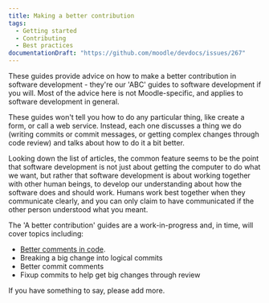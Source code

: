 ```yaml
---
title: Making a better contribution
tags:
  - Getting started
  - Contributing
  - Best practices
documentationDraft: "https://github.com/moodle/devdocs/issues/267"
---
```


These guides provide advice on how to make a better contribution in software development - they're our 'ABC' guides to software development if you will. Most of the advice here is not Moodle-specific, and applies to software development in general.

These guides won't tell you how to do any particular thing, like create a form, or call a web service. Instead, each one discusses a thing we do (writing commits or commit messages, or getting complex changes through code review) and talks about how to do it a bit better.

Looking down the list of articles, the common feature seems to be the point that software development is not just about getting the computer to do what we want, but rather that software development is about working together with other human beings, to develop our understanding about how the software does and should work. Humans work best together when they communicate clearly, and you can only claim to have communicated if the other person understood what you meant.

The 'A better contribution' guides are a work-in-progress and, in time, will cover topics including:

- [Better comments in code](./abc/comments.md).
- Breaking a big change into logical commits
- Better commit comments
- Fixup commits to help get big changes through review

If you have something to say, please add more.
